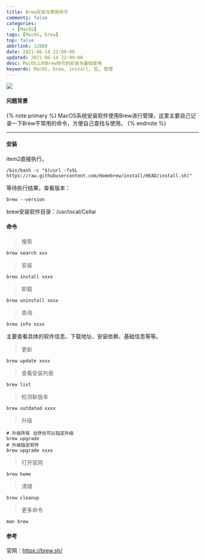 ```yaml
---
title: Brew安装与常用命令
comments: false
categories:
  - [MacOS]
tags: [MacOS, brew]
top: false
abbrlink: 12880
date: 2021-06-14 22:09:08
updated: 2021-06-14 22:09:08
desc: MacOS上的Brew命令的安装与基础使用
keywords: MacOS, brew, install, 包, 管理
---
```


![](/images/article_brew.png)

#### 问题背景

{% note primary %}
MacOS系统安装软件使用Brew进行管理，这里主要自己记录一下Brew不常用的命令，方便自己查找与使用。
{% endnote %}

<!--more-->
<hr />

#### 安装

item2直接执行。
```
/bin/bash -c "$(curl -fsSL https://raw.githubusercontent.com/Homebrew/install/HEAD/install.sh)"
```

等待执行结果，查看版本：
```
brew --version
```

brew安装软件目录：/usr/local/Cellar

#### 命令

> 搜索

```
brew search xxx
```

> 安装

```
brew install xxxx
```

> 卸载

```
brew uninstall xxxx
```

> 查询

```
brew info xxxx
```
主要查看具体的软件信息、下载地址、安装依赖、基础信息等等。

> 更新

```
brew update xxxx
```

> 查看安装列表

```
brew list
```

> 检测新版本

```
brew outdated xxxx
```

> 升级

```
# 升级所有 当然也可以指定升级
brew upgrade
# 升级指定软件
brew upgrade xxxx
```

> 打开官网

```
brew home
```

> 清理

```
brew cleanup
```

> 更多命令

```
man brew
```

#### 参考

官网：https://brew.sh/
